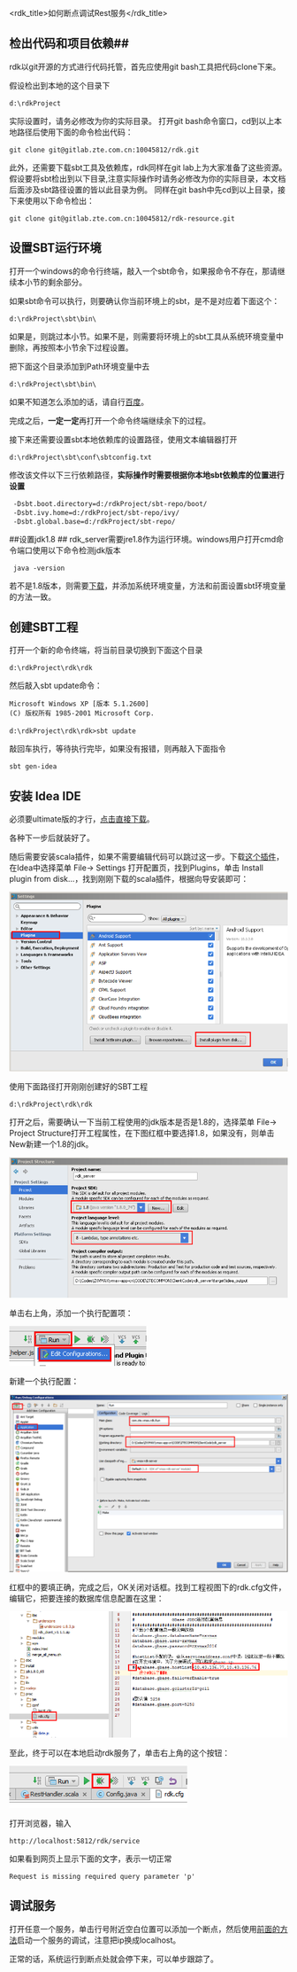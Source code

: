 <rdk_title>如何断点调试Rest服务</rdk_title>

## 检出代码和项目依赖##

rdk以git开源的方式进行代码托管，首先应使用git bash工具把代码clone下来。

假设检出到本地的这个目录下

	d:\rdkProject

实际设置时，请务必修改为你的实际目录。
打开git bash命令窗口，cd到以上本地路径后使用下面的命令检出代码：
	 
    git clone git@gitlab.zte.com.cn:10045812/rdk.git

此外，还需要下载sbt工具及依赖库，rdk同样在git lab上为大家准备了这些资源。假设要将sbt检出到以下目录,注意实际操作时请务必修改为你的实际目录，本文档后面涉及sbt路径设置的皆以此目录为例。
同样在git bash中先cd到以上目录，接下来使用以下命令检出：
  
    git clone git@gitlab.zte.com.cn:10045812/rdk-resource.git

## 设置SBT运行环境 ##

打开一个windows的命令行终端，敲入一个sbt命令，如果报命令不存在，那请继续本小节的剩余部分。

如果sbt命令可以执行，则要确认你当前环境上的sbt，是不是对应着下面这个：

	d:\rdkProject\sbt\bin\

如果是，则跳过本小节。如果不是，则需要将环境上的sbt工具从系统环境变量中删除，再按照本小节余下过程设置。

把下面这个目录添加到Path环境变量中去

	d:\rdkProject\sbt\bin\

如果不知道怎么添加的话，请自行[百度](https://www.baidu.com/s?ie=utf-8&f=8&rsv_bp=0&rsv_idx=1&tn=baidu&wd=%E5%A6%82%E4%BD%95%E8%AE%BE%E7%BD%AE%E7%8E%AF%E5%A2%83%E5%8F%98%E9%87%8F&rsv_pq=fba32b1f000189c1&rsv_t=17cc7x9i2muEP6LU2zPYR3cF%2B04FWZNJ3geSW7MrqUEY3LgklGm0gBVIlM0&rsv_enter=1&rsv_sug3=24&rsv_sug1=10&rsv_sug7=100)。

完成之后，**一定一定**再打开一个命令终端继续余下的过程。

接下来还需要设置sbt本地依赖库的设置路径，使用文本编辑器打开

    d:\rdkProject\sbt\conf\sbtconfig.txt

修改该文件以下三行依赖路径，**实际操作时需要根据你本地sbt依赖库的位置进行设置**

     -Dsbt.boot.directory=d:/rdkProject/sbt-repo/boot/
     -Dsbt.ivy.home=d:/rdkProject/sbt-repo/ivy/
     -Dsbt.global.base=d:/rdkProject/sbt-repo/

##设置jdk1.8 ##
rdk_server需要jre1.8作为运行环境。windows用户打开cmd命令端口使用以下命令检测jdk版本

     java -version

若不是1.8版本，则需要[下载](https://www.baidu.com/link?url=VBPJzd2YmUpsuaRQpm5o3u_2I8exB6CjUbv6e5I-qDnquELOrLtCJhUDto4TfWomGHzqoIz9FpOsJKdfzrtZYb6IMaql7AjTYPJ1tjFHDlRp1DnCUVH8nCLg7zmqsg8i&wd=&eqid=d02be58100003af80000000657e91599)，并添加系统环境变量，方法和前面设置sbt环境变量的方法一致。

## 创建SBT工程 ##

打开一个新的命令终端，将当前目录切换到下面这个目录

	d:\rdkProject\rdk\rdk

然后敲入sbt update命令：

	Microsoft Windows XP [版本 5.1.2600]
	(C) 版权所有 1985-2001 Microsoft Corp.
	
	d:\rdkProject\rdk\rdk>sbt update

敲回车执行，等待执行完毕，如果没有报错，则再敲入下面指令

	sbt gen-idea

## 安装 Idea IDE ##

必须要ultimate版的才行，[点击直接下载](http://10.9.233.35:8080/tools/ideaIU-15.zip)。

各种下一步后就装好了。

随后需要安装scala插件，如果不需要编辑代码可以跳过这一步。下载[这个插件](http://10.9.233.35:8080/tools/scala-intellij-bin-2.2.0.zip)，在Idea中选择菜单 File-> Settings 打开配置页，找到Plugins，单击 Install plugin from disk...，找到刚刚下载的scala插件，根据向导安装即可：

<img src="img/plugin.PNG"></img>


使用下面路径打开刚刚创建好的SBT工程

	d:\rdkProject\rdk\rdk

打开之后，需要确认一下当前工程使用的jdk版本是否是1.8的，选择菜单 File-> Project Structure打开工程属性，在下图红框中要选择1.8，如果没有，则单击New新建一个1.8的jdk。

<img src="img/jdk.PNG"></img>

单击右上角，添加一个执行配置项：

<img src="img/setup_run.PNG"></img>

新建一个执行配置：

<img src="img/setup_run1.PNG"></img>

红框中的要填正确，完成之后，OK关闭对话框。找到工程视图下的rdk.cfg文件，编辑它，把要连接的数据库信息配置在这里：

<img src="img/dbcfg.PNG"></img>

至此，终于可以在本地启动rdk服务了，单击右上角的这个按钮：

<img src="img/run.PNG"></img>

打开浏览器，输入

	http://localhost:5812/rdk/service

如果看到网页上显示下面的文字，表示一切正常

	Request is missing required query parameter 'p'

## 调试服务 ##

打开任意一个服务，单击行号附近空白位置可以添加一个断点，然后使用[前面的方法](/rdk_server/doc/manual.md#debug)启动一个服务的调试，注意把ip换成localhost。

正常的话，系统运行到断点处就会停下来，可以单步跟踪了。

